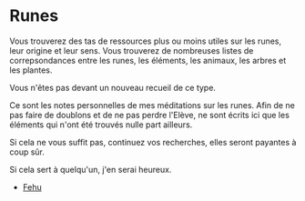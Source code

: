 # Runes

Vous trouverez des tas de ressources plus ou moins utiles sur les runes, leur origine et leur sens. Vous trouverez de nombreuses listes de correpsondances entre les runes, les éléments, les animaux, les arbres et les plantes. 

Vous n'êtes pas devant un nouveau recueil de ce type.

Ce sont les notes personnelles de mes méditations sur les runes. Afin de ne pas faire de doublons et de ne pas perdre l'Elève, ne sont écrits ici que les éléments qui n'ont été trouvés nulle part ailleurs. 

Si cela ne vous suffit pas, continuez vos recherches, elles seront payantes à coup sûr.

Si cela sert à quelqu'un, j'en serai heureux.

* [Fehu](runes/fehu.md)
